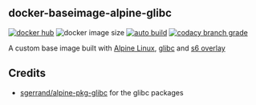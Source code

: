 ## docker-baseimage-alpine-glibc

[![docker hub](https://img.shields.io/badge/docker_hub-link-blue?style=for-the-badge&logo=docker)](https://hub.docker.com/r/vcxpz/baseimage-alpine-glibc) ![docker image size](https://img.shields.io/docker/image-size/vcxpz/baseimage-alpine-glibc?style=for-the-badge&logo=docker) [![auto build](https://img.shields.io/badge/docker_builds-automated-blue?style=for-the-badge&logo=docker?color=d1aa67)](https://github.com/hydazz/docker-baseimage-alpine-glibc/actions?query=workflow%3A"Auto+Builder+CI") [![codacy branch grade](https://img.shields.io/codacy/grade/d5e6e49abb324c92b4d0b296b721c948/main?style=for-the-badge&logo=codacy)](https://app.codacy.com/gh/hydazz/docker-baseimage-alpine-glibc)

A custom base image built with [Alpine Linux][appurl], [glibc][glibcurl] and [s6 overlay][s6overlay]

## Credits

-   [sgerrand/alpine-pkg-glibc](https://github.com/sgerrand/alpine-pkg-glibc) for the glibc packages

[appurl]: https://alpinelinux.org
[glibcurl]: https://www.gnu.org/software/libc/
[s6overlay]: https://github.com/just-containers/s6-overlay
